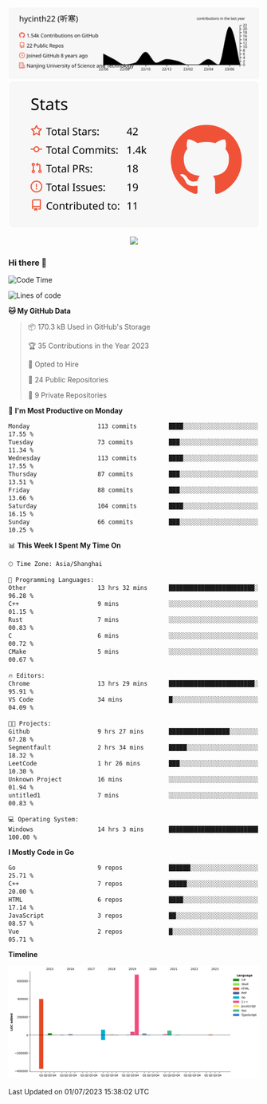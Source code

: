 <div align="center">
 
![](https://raw.githubusercontent.com/hycinth22/hycinth22/main/profile-summary-card-output/swift/0-profile-details.svg)
![](https://raw.githubusercontent.com/hycinth22/hycinth22/main/profile-summary-card-output/swift/3-stats.svg)

<img src="https://github-readme-stats.vercel.app/api/top-langs/?username=hycinth22&layout=pie&langs_count=9" >

</div>

### Hi there 👋

<!--
**pinelliar/pinelliar** is a ✨ _special_ ✨ repository because its `README.md` (this file) appears on your GitHub profile.

Here are some ideas to get you started:

- 🔭 I’m currently working on ...
- 🌱 I’m currently learning ...
- 👯 I’m looking to collaborate on ...
- 🤔 I’m looking for help with ...
- 💬 Ask me about ...
- 📫 How to reach me: ...
- 😄 Pronouns: ...
- ⚡ Fun fact: ...
-->

<!--START_SECTION:waka-->
![Code Time](http://img.shields.io/badge/Code%20Time-1%2C079%20hrs%2016%20mins-blue)

![Lines of code](https://img.shields.io/badge/From%20Hello%20World%20I%27ve%20Written-1.3%20million%20lines%20of%20code-blue)

**🐱 My GitHub Data** 

> 📦 170.3 kB Used in GitHub's Storage 
 > 
> 🏆 35 Contributions in the Year 2023
 > 
> 💼 Opted to Hire
 > 
> 📜 24 Public Repositories 
 > 
> 🔑 9 Private Repositories 
 > 
📅 **I'm Most Productive on Monday** 

```text
Monday                   113 commits         ████░░░░░░░░░░░░░░░░░░░░░   17.55 % 
Tuesday                  73 commits          ███░░░░░░░░░░░░░░░░░░░░░░   11.34 % 
Wednesday                113 commits         ████░░░░░░░░░░░░░░░░░░░░░   17.55 % 
Thursday                 87 commits          ███░░░░░░░░░░░░░░░░░░░░░░   13.51 % 
Friday                   88 commits          ███░░░░░░░░░░░░░░░░░░░░░░   13.66 % 
Saturday                 104 commits         ████░░░░░░░░░░░░░░░░░░░░░   16.15 % 
Sunday                   66 commits          ███░░░░░░░░░░░░░░░░░░░░░░   10.25 % 
```


📊 **This Week I Spent My Time On** 

```text
🕑︎ Time Zone: Asia/Shanghai

💬 Programming Languages: 
Other                    13 hrs 32 mins      ████████████████████████░   96.28 % 
C++                      9 mins              ░░░░░░░░░░░░░░░░░░░░░░░░░   01.15 % 
Rust                     7 mins              ░░░░░░░░░░░░░░░░░░░░░░░░░   00.83 % 
C                        6 mins              ░░░░░░░░░░░░░░░░░░░░░░░░░   00.72 % 
CMake                    5 mins              ░░░░░░░░░░░░░░░░░░░░░░░░░   00.67 % 

🔥 Editors: 
Chrome                   13 hrs 29 mins      ████████████████████████░   95.91 % 
VS Code                  34 mins             █░░░░░░░░░░░░░░░░░░░░░░░░   04.09 % 

🐱‍💻 Projects: 
Github                   9 hrs 27 mins       █████████████████░░░░░░░░   67.28 % 
Segmentfault             2 hrs 34 mins       █████░░░░░░░░░░░░░░░░░░░░   18.32 % 
LeetCode                 1 hr 26 mins        ███░░░░░░░░░░░░░░░░░░░░░░   10.30 % 
Unknown Project          16 mins             ░░░░░░░░░░░░░░░░░░░░░░░░░   01.94 % 
untitled1                7 mins              ░░░░░░░░░░░░░░░░░░░░░░░░░   00.83 % 

💻 Operating System: 
Windows                  14 hrs 3 mins       █████████████████████████   100.00 % 
```

**I Mostly Code in Go** 

```text
Go                       9 repos             ██████░░░░░░░░░░░░░░░░░░░   25.71 % 
C++                      7 repos             █████░░░░░░░░░░░░░░░░░░░░   20.00 % 
HTML                     6 repos             ████░░░░░░░░░░░░░░░░░░░░░   17.14 % 
JavaScript               3 repos             ██░░░░░░░░░░░░░░░░░░░░░░░   08.57 % 
Vue                      2 repos             █░░░░░░░░░░░░░░░░░░░░░░░░   05.71 % 
```



**Timeline**

![Lines of Code chart](https://raw.githubusercontent.com/hycinth22/hycinth22/main/assets/bar_graph.png)


 Last Updated on 01/07/2023 15:38:02 UTC
<!--END_SECTION:waka-->


<div align="center">
 
![]()
</div>
